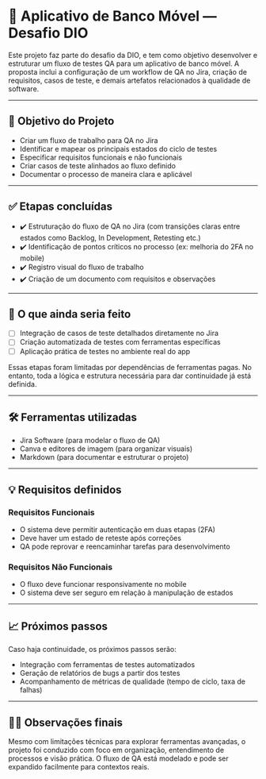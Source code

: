 # 📱 Aplicativo de Banco Móvel — Desafio DIO

Este projeto faz parte do desafio da DIO, e tem como objetivo desenvolver e estruturar um fluxo de testes QA para um aplicativo de banco móvel. A proposta inclui a configuração de um workflow de QA no Jira, criação de requisitos, casos de teste, e demais artefatos relacionados à qualidade de software.

---

## 📌 Objetivo do Projeto

- Criar um fluxo de trabalho para QA no Jira
- Identificar e mapear os principais estados do ciclo de testes
- Especificar requisitos funcionais e não funcionais
- Criar casos de teste alinhados ao fluxo definido
- Documentar o processo de maneira clara e aplicável

---

## ✅ Etapas concluídas

- ✔️ Estruturação do fluxo de QA no Jira (com transições claras entre estados como Backlog, In Development, Retesting etc.)
- ✔️ Identificação de pontos críticos no processo (ex: melhoria do 2FA no mobile)
- ✔️ Registro visual do fluxo de trabalho
- ✔️ Criação de um documento com requisitos e observações

---

## 🚧 O que ainda seria feito

- [ ] Integração de casos de teste detalhados diretamente no Jira
- [ ] Criação automatizada de testes com ferramentas específicas
- [ ] Aplicação prática de testes no ambiente real do app

Essas etapas foram limitadas por dependências de ferramentas pagas. No entanto, toda a lógica e estrutura necessária para dar continuidade já está definida.

---

## 🛠️ Ferramentas utilizadas

- Jira Software (para modelar o fluxo de QA)
- Canva e editores de imagem (para organizar visuais)
- Markdown (para documentar e estruturar o projeto)

---

## 💡 Requisitos definidos

### Requisitos Funcionais
- O sistema deve permitir autenticação em duas etapas (2FA)
- Deve haver um estado de reteste após correções
- QA pode reprovar e reencaminhar tarefas para desenvolvimento

### Requisitos Não Funcionais
- O fluxo deve funcionar responsivamente no mobile
- O sistema deve ser seguro em relação à manipulação de estados

---

## 📈 Próximos passos

Caso haja continuidade, os próximos passos serão:

- Integração com ferramentas de testes automatizados
- Geração de relatórios de bugs a partir dos testes
- Acompanhamento de métricas de qualidade (tempo de ciclo, taxa de falhas)

---

## 🙋‍♀️ Observações finais

Mesmo com limitações técnicas para explorar ferramentas avançadas, o projeto foi conduzido com foco em organização, entendimento de processos e visão prática. O fluxo de QA está modelado e pode ser expandido facilmente para contextos reais.

